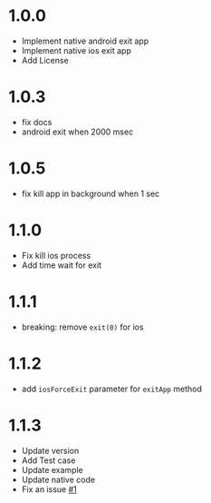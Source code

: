 # 1.0.0

* Implement native android exit app
* Implement native ios exit app
* Add License

# 1.0.3

* fix docs
* android exit when 2000 msec

# 1.0.5

* fix kill app in background when 1 sec

# 1.1.0

* Fix kill ios process
* Add time wait for exit

# 1.1.1

* breaking: remove `exit(0)` for ios

# 1.1.2

* add `iosForceExit` parameter for `exitApp` method

# 1.1.3

* Update version
* Add Test case
* Update example
* Update native code
* Fix an issue [#1](https://github.com/xang555/flutter_exit_app/issues/1)